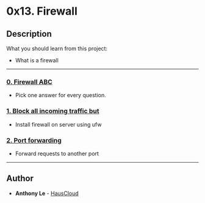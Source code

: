 # 0x13. Firewall

## Description
What you should learn from this project:
* What is a firewall

---

### [0. Firewall ABC](./0-firewall_ABC)
* Pick one answer for every question.


### [1. Block all incoming traffic but](./1-block_all_incoming_traffic_but)
* Install firewall on server using ufw


### [2. Port forwarding](./100-port_forwarding)
* Forward requests to another port

---

## Author
* **Anthony Le** - [HausCloud](https://github.com/HausCloud)